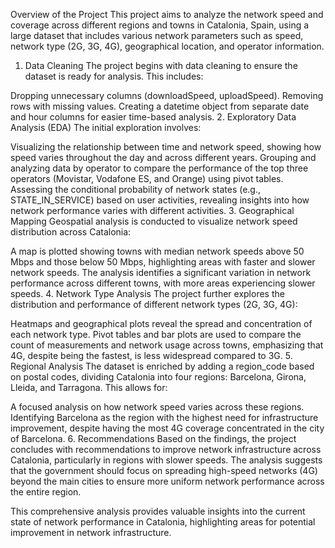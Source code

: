 Overview of the Project
This project aims to analyze the network speed and coverage across different regions and towns in Catalonia, Spain, using a large dataset that includes various network parameters such as speed, network type (2G, 3G, 4G), geographical location, and operator information.

1. Data Cleaning
The project begins with data cleaning to ensure the dataset is ready for analysis. This includes:

Dropping unnecessary columns (downloadSpeed, uploadSpeed).
Removing rows with missing values.
Creating a datetime object from separate date and hour columns for easier time-based analysis.
2. Exploratory Data Analysis (EDA)
The initial exploration involves:

Visualizing the relationship between time and network speed, showing how speed varies throughout the day and across different years.
Grouping and analyzing data by operator to compare the performance of the top three operators (Movistar, Vodafone ES, and Orange) using pivot tables.
Assessing the conditional probability of network states (e.g., STATE_IN_SERVICE) based on user activities, revealing insights into how network performance varies with different activities.
3. Geographical Mapping
Geospatial analysis is conducted to visualize network speed distribution across Catalonia:

A map is plotted showing towns with median network speeds above 50 Mbps and those below 50 Mbps, highlighting areas with faster and slower network speeds.
The analysis identifies a significant variation in network performance across different towns, with more areas experiencing slower speeds.
4. Network Type Analysis
The project further explores the distribution and performance of different network types (2G, 3G, 4G):

Heatmaps and geographical plots reveal the spread and concentration of each network type.
Pivot tables and bar plots are used to compare the count of measurements and network usage across towns, emphasizing that 4G, despite being the fastest, is less widespread compared to 3G.
5. Regional Analysis
The dataset is enriched by adding a region_code based on postal codes, dividing Catalonia into four regions: Barcelona, Girona, Lleida, and Tarragona. This allows for:

A focused analysis on how network speed varies across these regions.
Identifying Barcelona as the region with the highest need for infrastructure improvement, despite having the most 4G coverage concentrated in the city of Barcelona.
6. Recommendations
Based on the findings, the project concludes with recommendations to improve network infrastructure across Catalonia, particularly in regions with slower speeds. The analysis suggests that the government should focus on spreading high-speed networks (4G) beyond the main cities to ensure more uniform network performance across the entire region.

This comprehensive analysis provides valuable insights into the current state of network performance in Catalonia, highlighting areas for potential improvement in network infrastructure.
